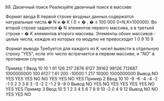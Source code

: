 99. Двоичный поиск
Реализуйте двоичный поиск в массиве

Формат ввода
В первой строке входных данных содержатся натуральные числа 
�
N и 
�
K (
0
<
�
,
�
≤
100
000
0<N,K≤100000). Во второй строке задаются 
�
N элементов первого массива, а в третьей строке – 
�
K элементов второго массива. Элементы обоих массивов - целые числа, каждое из которых по модулю не превосходит 
1
0
9
10 
9
 

Формат вывода
Требуется для каждого из K чисел вывести в отдельную строку "YES", если это число встречается в первом массиве, и "NO" в противном случае.

Пример 1
Ввод
10 10
1 61 126 217 2876 6127 39162 98126 712687 1000000000 
100 6127 1 61 200 -10000 1 217 10000 1000000000 
Вывод
NO
YES
YES
YES
NO
NO
YES
YES
NO
YES
Пример 2
Ввод
10 10
-8 -6 -4 -4 -2 -1 0 2 3 3 
8 3 -3 -2 2 -1 2 9 -8 0 
Вывод
NO
YES
NO
YES
YES
YES
YES
NO
YES
YES
Пример 3
Ввод
10 5
1 2 3 4 5 6 7 8 9 10 
-2 0 4 9 12 
Вывод
NO
NO
YES
YES
NO